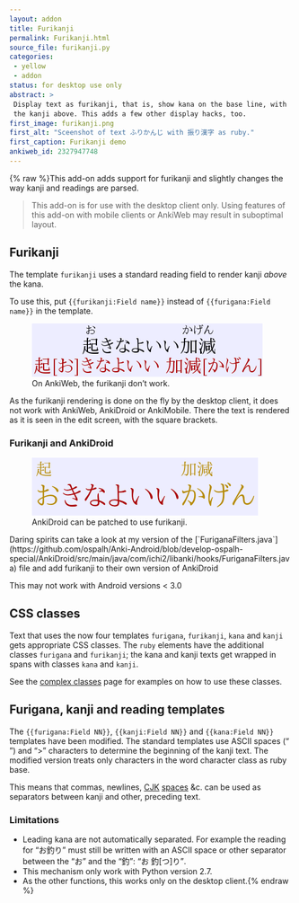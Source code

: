 ```yaml
---
layout: addon
title: Furikanji
permalink: Furikanji.html
source_file: furikanji.py
categories:
 - yellow
 - addon
status: for desktop use only
abstract: >
 Display text as furikanji, that is, show kana on the base line, with
 the kanji above. This adds a few other display hacks, too.
first_image: furikanji.png
first_alt: "Sceenshot of text ふりかんじ with 振り漢字 as ruby."
first_caption: Furikanji demo
ankiweb_id: 2327947748
---
```

{% raw %}This add-on adds support for furikanji and slightly changes the way
kanji and readings are parsed.

<blockquote class="nb">
This add-on is for use with the desktop
client only. Using features of this add-on with mobile clients or
AnkiWeb may result in suboptimal layout.
</blockquote>

## Furikanji

The template `furikanji` uses a standard reading field to
render kanji *above* the kana.

To use this, put  `{{furikanji:Field name}}` instead of
`{{furigana:Field name}}` in the template.


<figure>
<img src="images/furikanji-web.png" alt="Text: 起きなよいい加減お with
きなよいいかげん as ruby and 起[お]きなよいい 加減[かげん], with
square brackets.">
<figcaption> On AnkiWeb, the furikanji don’t work. </figcaption>
</figure>
As the furikanji rendering is done on the fly by the desktop client,
it does not work with AnkiWeb, AnkiDroid or AnkiMobile. There the text
is rendered as it is seen in the edit screen, with the square
brackets.

### <span id="droid">Furikanji and AnkiDroid</span>

<figure> <img src="images/furikanji-mydroid.png" alt="Text: 起きなよい
い加減おwith きなよいいかげん as ruby and きなよいいかげん with 起きな
よいい加減お as ruby. The kanji of the ruby are marked in orange.">
<figcaption> AnkiDroid can be patched to use furikanji.  </figcaption>
</figure> Daring spirits can take a look at my version of the
[`FuriganaFilters.java`](https://github.com/ospalh/Anki-Android/blob/develop-ospalh-special/AnkiDroid/src/main/java/com/ichi2/libanki/hooks/FuriganaFilters.java)
file and add furikanji to their own version of AnkiDroid

This may not work with Android versions < 3.0

## CSS classes

Text that uses the now four templates `furigana`, `furikanji`, `kana`
and `kanji` gets appropriate CSS classes. The `ruby` elements have the
additional classes  `furigana` and `furikanji`; the kana and kanji
texts get wrapped in spans with classes `kana`  and
`kanji`.

See the [complex classes](Complex%20classes.html) page for examples on
how to use these classes.


## Furigana, kanji and reading templates

The `{{furigana:Field NN}}`, `{{kanji:Field NN}}` and `{{kana:Field
NN}}` templates have been modified. The standard templates use ASCII
spaces (<q> </q>) and <q>></q> characters to determine the beginning of the
kanji text. The modified version treats only characters in the word
character class as ruby base.

This means that commas, newlines,
[CJK](http://en.wikipedia.org/wiki/CJK_characters)
[spaces](http://www.fileformat.info/info/unicode/char/3000/index.htm)
&c. can be used as separators between kanji and other, preceding text.

### Limitations

* Leading kana are not automatically separated. For example the
  reading for <q lang="ja">お釣り</q> must still be written with an ASCII space or
  other separator between the <q lang="ja">お</q> and the <q lang="ja">釣</q>: <q lang="ja">お 釣[つ]り</q>.
* This mechanism only work with Python version 2.7.
* As the other functions, this works only on the desktop client.{% endraw %}

